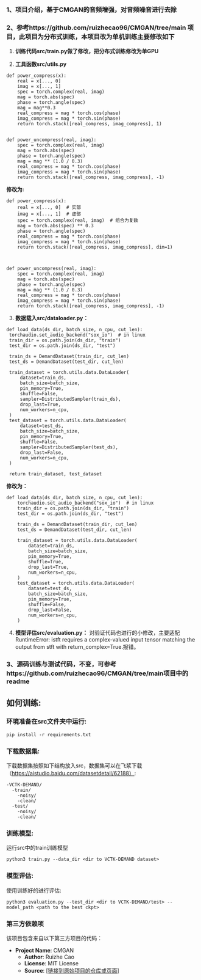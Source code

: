 ### 1、项目介绍，基于CMGAN的音频增强，对音频噪音进行去除
### 2、参考https://github.com/ruizhecao96/CMGAN/tree/main 项目，此项目为分布式训练，本项目改为单机训练主要修改如下

1. **训练代码src/train.py做了修改，把分布式训练修改为单GPU**


2. **工具函数src/utils.py**

```
def power_compress(x):
    real = x[..., 0]
    imag = x[..., 1]
    spec = torch.complex(real, imag)
    mag = torch.abs(spec)
    phase = torch.angle(spec)
    mag = mag**0.3
    real_compress = mag * torch.cos(phase)
    imag_compress = mag * torch.sin(phase)
    return torch.stack([real_compress, imag_compress], 1)


def power_uncompress(real, imag):
    spec = torch.complex(real, imag)
    mag = torch.abs(spec)
    phase = torch.angle(spec)
    mag = mag ** (1.0 / 0.3)
    real_compress = mag * torch.cos(phase)
    imag_compress = mag * torch.sin(phase)
    return torch.stack([real_compress, imag_compress], -1)
```
**修改为:**

```
def power_compress(x):
    real = x[..., 0]  # 实部
    imag = x[..., 1]  # 虚部
    spec = torch.complex(real, imag)  # 组合为复数
    mag = torch.abs(spec) ** 0.3
    phase = torch.angle(spec)
    real_compress = mag * torch.cos(phase)
    imag_compress = mag * torch.sin(phase)
    return torch.stack([real_compress, imag_compress], dim=1)



def power_uncompress(real, imag):
    spec = torch.complex(real, imag)
    mag = torch.abs(spec)
    phase = torch.angle(spec)
    mag = mag ** (1.0 / 0.3)
    real_compress = mag * torch.cos(phase)
    imag_compress = mag * torch.sin(phase)
    return torch.stack([real_compress, imag_compress], -1)
```


3. **数据载入src/dataloader.py：**

  ```
  def load_data(ds_dir, batch_size, n_cpu, cut_len):
   torchaudio.set_audio_backend("sox_io")  # in linux
   train_dir = os.path.join(ds_dir, "train")
   test_dir = os.path.join(ds_dir, "test")
  
   train_ds = DemandDataset(train_dir, cut_len)
   test_ds = DemandDataset(test_dir, cut_len)
  
   train_dataset = torch.utils.data.DataLoader(
       dataset=train_ds,
       batch_size=batch_size,
       pin_memory=True,
       shuffle=False,
       sampler=DistributedSampler(train_ds),
       drop_last=True,
       num_workers=n_cpu,
   )
   test_dataset = torch.utils.data.DataLoader(
       dataset=test_ds,
       batch_size=batch_size,
       pin_memory=True,
       shuffle=False,
       sampler=DistributedSampler(test_ds),
       drop_last=False,
       num_workers=n_cpu,
   )
  
   return train_dataset, test_dataset
  ```

  **修改为：**
```
def load_data(ds_dir, batch_size, n_cpu, cut_len):
    torchaudio.set_audio_backend("sox_io")  # in linux
    train_dir = os.path.join(ds_dir, "train")
    test_dir = os.path.join(ds_dir, "test")

    train_ds = DemandDataset(train_dir, cut_len)
    test_ds = DemandDataset(test_dir, cut_len)

    train_dataset = torch.utils.data.DataLoader(
        dataset=train_ds,
        batch_size=batch_size,
        pin_memory=True,
        shuffle=True,
        drop_last=True,
        num_workers=n_cpu,
    )
    test_dataset = torch.utils.data.DataLoader(
        dataset=test_ds,
        batch_size=batch_size,
        pin_memory=True,
        shuffle=False,
        drop_last=False,
        num_workers=n_cpu,
    )
```
4. **模型评估src/evaluation.py：**
对验证代码也进行的小修改，主要适配RuntimeError: istft requires a complex-valued input tensor matching the output from stft with return_complex=True.报错。
### 3、源码训练与测试代码，不变，可参考https://github.com/ruizhecao96/CMGAN/tree/main项目中的readme
## 如何训练:

### 环境准备在src文件夹中运行:
```pip install -r requirements.txt```

### 下载数据集:
下载数据集按照如下结构放入src，数据集可以在飞浆下载（https://aistudio.baidu.com/datasetdetail/62188）:
```
-VCTK-DEMAND/
  -train/
    -noisy/
    -clean/
  -test/
    -noisy/
    -clean/
```

### 训练模型:
运行src中的train训练模型
```
python3 train.py --data_dir <dir to VCTK-DEMAND dataset>
```

### 模型评估:
使用训练好的进行评估:
```
python3 evaluation.py --test_dir <dir to VCTK-DEMAND/test> --model_path <path to the best ckpt>
```


### 第三方依赖项

该项目包含来自以下第三方项目的代码：

- **Project Name**: CMGAN
  - **Author**: Ruizhe Cao
  - **License**: MIT License
  - **Source**: [\[链接到原始项目的仓库或页面\]](https://github.com/ruizhecao96/CMGAN/tree/main)